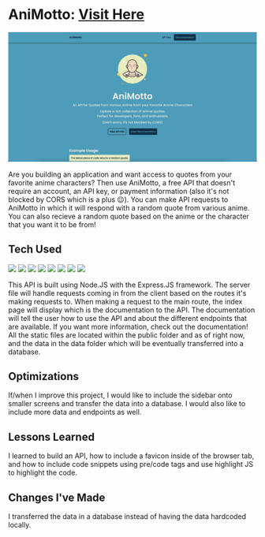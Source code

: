 # AniMotto: <a href="https://animotto-api.onrender.com/index.html" target="_blank">Visit Here</a>

<p>
  <img src="https://github.com/Danielle-Higgins/animotto-api/blob/main/public/img/animotto-preview.png">
</p>

Are you building an application and want access to quotes from your favorite anime characters? Then use AniMotto, a free API that doesn't require an account, an API key, or payment information (also it's not blocked by CORS which is a plus 😉). You can make API requests to AniMotto in which it will respond with a random quote from various anime. You can also recieve a random quote based on the anime or the character that you want it to be from!

## Tech Used

<p>
  <img src="https://img.shields.io/badge/html5-%23E34F26.svg?style=for-the-badge&logo=html5&logoColor=white">
  <img src="https://img.shields.io/badge/css3-%231572B6.svg?style=for-the-badge&logo=css3&logoColor=white">
  <img src="https://img.shields.io/badge/javascript-%23323330.svg?style=for-the-badge&logo=javascript&logoColor=%23F7DF1E">
  <img src="https://img.shields.io/badge/node.js-6DA55F?style=for-the-badge&logo=node.js&logoColor=white">
  <img src="https://img.shields.io/badge/NPM-%23CB3837.svg?style=for-the-badge&logo=npm&logoColor=white">
  <img src="https://img.shields.io/badge/express.js-%23404d59.svg?style=for-the-badge&logo=express&logoColor=%2361DAFB">
  <img src="https://img.shields.io/badge/NODEMON-%23323330.svg?style=for-the-badge&logo=nodemon&logoColor=%BBDEAD">
  <img src="https://img.shields.io/badge/MongoDB-%234ea94b.svg?style=for-the-badge&logo=mongodb&logoColor=white">
</p>

This API is built using Node.JS with the Express.JS framework. The server file will handle requests coming in from the client based on the routes it's making requests to. When making a request to the main route, the index page will display which is the documentation to the API. The documentation will tell the user how to use the API and about the different endpoints that are available. If you want more information, check out the documentation! All the static files are located within the public folder and as of right now, and the data in the data folder which will be eventually transferred into a database.

## Optimizations

If/when I improve this project, I would like to include the sidebar onto smaller screens and transfer the data into a database. I would also like to include more data and endpoints as well.

## Lessons Learned

I learned to build an API, how to include a favicon inside of the browser tab, and how to include code snippets using pre/code tags and use highlight JS to highlight the code.

## Changes I've Made

I transferred the data in a database instead of having the data hardcoded locally.
